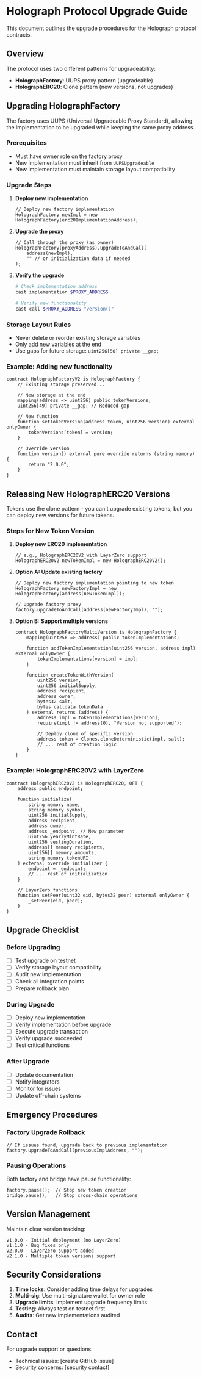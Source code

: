 # Holograph Protocol Upgrade Guide

This document outlines the upgrade procedures for the Holograph protocol contracts.

## Overview

The protocol uses two different patterns for upgradeability:
- **HolographFactory**: UUPS proxy pattern (upgradeable)
- **HolographERC20**: Clone pattern (new versions, not upgrades)

## Upgrading HolographFactory

The factory uses UUPS (Universal Upgradeable Proxy Standard), allowing the implementation to be upgraded while keeping the same proxy address.

### Prerequisites
- Must have owner role on the factory proxy
- New implementation must inherit from `UUPSUpgradeable`
- New implementation must maintain storage layout compatibility

### Upgrade Steps

1. **Deploy new implementation**
   ```solidity
   // Deploy new factory implementation
   HolographFactory newImpl = new HolographFactory(erc20ImplementationAddress);
   ```

2. **Upgrade the proxy**
   ```solidity
   // Call through the proxy (as owner)
   HolographFactory(proxyAddress).upgradeToAndCall(
       address(newImpl),
       "" // or initialization data if needed
   );
   ```

3. **Verify the upgrade**
   ```bash
   # Check implementation address
   cast implementation $PROXY_ADDRESS
   
   # Verify new functionality
   cast call $PROXY_ADDRESS "version()"
   ```

### Storage Layout Rules
- Never delete or reorder existing storage variables
- Only add new variables at the end
- Use gaps for future storage: `uint256[50] private __gap;`

### Example: Adding new functionality
```solidity
contract HolographFactoryV2 is HolographFactory {
    // Existing storage preserved...
    
    // New storage at the end
    mapping(address => uint256) public tokenVersions;
    uint256[49] private __gap; // Reduced gap
    
    // New function
    function setTokenVersion(address token, uint256 version) external onlyOwner {
        tokenVersions[token] = version;
    }
    
    // Override version
    function version() external pure override returns (string memory) {
        return "2.0.0";
    }
}
```

## Releasing New HolographERC20 Versions

Tokens use the clone pattern - you can't upgrade existing tokens, but you can deploy new versions for future tokens.

### Steps for New Token Version

1. **Deploy new ERC20 implementation**
   ```solidity
   // e.g., HolographERC20V2 with LayerZero support
   HolographERC20V2 newTokenImpl = new HolographERC20V2();
   ```

2. **Option A: Update existing factory**
   ```solidity
   // Deploy new factory implementation pointing to new token
   HolographFactory newFactoryImpl = new HolographFactory(address(newTokenImpl));
   
   // Upgrade factory proxy
   factory.upgradeToAndCall(address(newFactoryImpl), "");
   ```

3. **Option B: Support multiple versions**
   ```solidity
   contract HolographFactoryMultiVersion is HolographFactory {
       mapping(uint256 => address) public tokenImplementations;
       
       function addTokenImplementation(uint256 version, address impl) external onlyOwner {
           tokenImplementations[version] = impl;
       }
       
       function createTokenWithVersion(
           uint256 version,
           uint256 initialSupply,
           address recipient,
           address owner,
           bytes32 salt,
           bytes calldata tokenData
       ) external returns (address) {
           address impl = tokenImplementations[version];
           require(impl != address(0), "Version not supported");
           
           // Deploy clone of specific version
           address token = Clones.cloneDeterministic(impl, salt);
           // ... rest of creation logic
       }
   }
   ```

### Example: HolographERC20V2 with LayerZero

```solidity
contract HolographERC20V2 is HolographERC20, OFT {
    address public endpoint;
    
    function initialize(
        string memory name,
        string memory symbol,
        uint256 initialSupply,
        address recipient,
        address owner,
        address _endpoint, // New parameter
        uint256 yearlyMintRate,
        uint256 vestingDuration,
        address[] memory recipients,
        uint256[] memory amounts,
        string memory tokenURI
    ) external override initializer {
        endpoint = _endpoint;
        // ... rest of initialization
    }
    
    // LayerZero functions
    function setPeer(uint32 eid, bytes32 peer) external onlyOwner {
        _setPeer(eid, peer);
    }
}
```

## Upgrade Checklist

### Before Upgrading
- [ ] Test upgrade on testnet
- [ ] Verify storage layout compatibility
- [ ] Audit new implementation
- [ ] Check all integration points
- [ ] Prepare rollback plan

### During Upgrade
- [ ] Deploy new implementation
- [ ] Verify implementation before upgrade
- [ ] Execute upgrade transaction
- [ ] Verify upgrade succeeded
- [ ] Test critical functions

### After Upgrade
- [ ] Update documentation
- [ ] Notify integrators
- [ ] Monitor for issues
- [ ] Update off-chain systems

## Emergency Procedures

### Factory Upgrade Rollback
```solidity
// If issues found, upgrade back to previous implementation
factory.upgradeToAndCall(previousImplAddress, "");
```

### Pausing Operations
Both factory and bridge have pause functionality:
```solidity
factory.pause();  // Stop new token creation
bridge.pause();   // Stop cross-chain operations
```

## Version Management

Maintain clear version tracking:
```
v1.0.0 - Initial deployment (no LayerZero)
v1.1.0 - Bug fixes only
v2.0.0 - LayerZero support added
v2.1.0 - Multiple token versions support
```

## Security Considerations

1. **Time locks**: Consider adding time delays for upgrades
2. **Multi-sig**: Use multi-signature wallet for owner role
3. **Upgrade limits**: Implement upgrade frequency limits
4. **Testing**: Always test on testnet first
5. **Audits**: Get new implementations audited

## Contact

For upgrade support or questions:
- Technical issues: [create GitHub issue]
- Security concerns: [security contact]